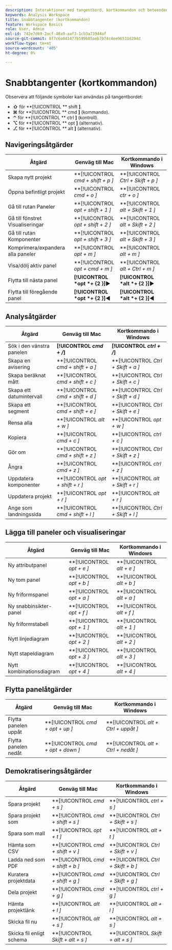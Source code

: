 ```yaml
---
description: Interaktioner med tangentbord, kortkommandon och beteenden för peka och klicka som är tillgängliga i Analysis Workspace.
keywords: Analysis Workspace
title: Snabbtangenter (kortkommandon)
feature: Workspace Basics
role: User, Admin
exl-id: 742e7d69-2acf-48a9-aaf3-1cb3a73944af
source-git-commit: 8f7c6a0d1477b599b05aeb7b74c4ee96531d294d
workflow-type: tm+mt
source-wordcount: '405'
ht-degree: 0%

---
```


# Snabbtangenter (kortkommandon)

Observera att följande symboler kan användas på tangentbordet:

- **⇧** för **[!UICONTROL ** shift **]**.
- **⌘** för **[!UICONTROL ** cmd **]** (kommando).
- **⌃** för **[!UICONTROL ** ctrl **]** (kontroll).
- **⌥** för **[!UICONTROL ** opt **]** (alternativ).
- **⎇** för **[!UICONTROL ** alt **]** (alternativ).

## Navigeringsåtgärder

| Åtgärd | Genväg till Mac | Kortkommando i Windows |
| --- | --- | --- | 
| Skapa nytt projekt | **[!UICONTROL *cmd + shift + p *]** | **[!UICONTROL *Ctrl + Skift + p *]** |
| Öppna befintligt projekt | **[!UICONTROL *cmd + o *]** | **[!UICONTROL *ctr + o *]** |
| Gå till rutan Paneler | **[!UICONTROL *opt + shift + 1 *]** | **[!UICONTROL *alt + Skift + 1 *]** |
| Gå till fönstret Visualiseringar | **[!UICONTROL *opt + shift + 2 *]** | **[!UICONTROL *alt + Skift + 2 *]** |
| Gå till rutan Komponenter | **[!UICONTROL *opt + shift + 3 *]** | **[!UICONTROL *alt + Skift + 3 *]** |
| Komprimera/expandera alla paneler | **[!UICONTROL *opt + m *]** | **[!UICONTROL *alt + m *]** |
| Visa/dölj aktiv panel | **[!UICONTROL *opt + cmd + m *]** | **[!UICONTROL *alt + Ctrl + m *]** |
| Flytta till nästa panel | **[!UICONTROL *opt *+ {2 }︎]**▶ | **[!UICONTROL *alt *+ {2 }︎]**▶ |
| Flytta till föregående panel | **[!UICONTROL *opt *+ {2 }︎]**◀ | **[!UICONTROL *alt *+ {2 }︎]**◀ |

## Analysåtgärder

| Åtgärd | Genväg till Mac | Kortkommando i Windows |
| --- | --- | --- | 
| Sök i den vänstra panelen | **[!UICONTROL *cmd + /*]** | **[!UICONTROL *ctrl + /*]** |
| Skapa en avisering | **[!UICONTROL *cmd + shift + a *]** | **[!UICONTROL *Ctrl + Skift + a *]** |
| Skapa beräknat mått | **[!UICONTROL *cmd + shift + c *]** | **[!UICONTROL *Ctrl + Skift + c *]** |
| Skapa ett datumintervall | **[!UICONTROL *cmd + shift + d *]** | **[!UICONTROL *Ctrl + Skift + d *]** |
| Skapa ett segment | **[!UICONTROL *cmd + shift + e *]** | **[!UICONTROL *Ctrl + Skift + e *]** |
| Rensa alla | **[!UICONTROL *alt + w *]** | **[!UICONTROL *opt + w *]** |
| Kopiera | **[!UICONTROL *cmd + c *]** | **[!UICONTROL *ctrl + c *]** |
| Gör om | **[!UICONTROL *cmd + shift + z *]** | **[!UICONTROL *Ctrl + Skift + z *]** |
| Ångra | **[!UICONTROL *cmd + z *]** | **[!UICONTROL *ctrl + z *]** |
| Uppdatera komponenter | **[!UICONTROL *opt + shift + r *]** | **[!UICONTROL *alt + Skift + r *]** |
| Uppdatera projekt | **[!UICONTROL *opt + r *]** | **[!UICONTROL *alt + r *]** |
| Ange som landningssida | **[!UICONTROL *cmd + shift + l *]** | **[!UICONTROL *Ctrl + Skift + l *]** |

## Lägga till paneler och visualiseringar

| Åtgärd | Genväg till Mac | Kortkommando i Windows |
| --- | --- | --- | 
| Ny attributpanel | **[!UICONTROL *opt + e *]** | **[!UICONTROL *alt + e *]** |
| Ny tom panel | **[!UICONTROL *opt + b *]** | **[!UICONTROL *alt + b *]** |
| Ny friformspanel | **[!UICONTROL *opt + a *]** | **[!UICONTROL *alt + a *]** |
| Ny snabbinsikter-panel | **[!UICONTROL *opt + f *]** | **[!UICONTROL *alt + f *]** |
| Ny friformstabell | **[!UICONTROL *opt + 1 *]** | **[!UICONTROL *alt + 1 *]** |
| Nytt linjediagram | **[!UICONTROL *opt + 2 *]** | **[!UICONTROL *alt + 2 *]** |
| Nytt stapeldiagram | **[!UICONTROL *opt + 3 *]** | **[!UICONTROL *alt + 3 *]** |
| Nytt kombinationsdiagram | **[!UICONTROL *opt + 4 *]** | **[!UICONTROL *alt + 4 *]** |

## Flytta panelåtgärder

| Åtgärd | Genväg till Mac | Kortkommando i Windows |
| --- | --- | --- | 
| Flytta panelen uppåt | **[!UICONTROL *cmd + opt + up *]** | **[!UICONTROL *alt + Ctrl + uppåt *]** |
| Flytta panelen nedåt | **[!UICONTROL *cmd + opt + down *]** | **[!UICONTROL *alt + Ctrl + nedåt *]** |

## Demokratiseringsåtgärder

| Åtgärd | Genväg till Mac | Kortkommando i Windows |
| --- | --- | --- | 
| Spara projekt | **[!UICONTROL *cmd + s *]** | **[!UICONTROL *ctrl + s *]** |
| Spara projekt som | **[!UICONTROL *cmd + shift + s *]** | **[!UICONTROL *Ctrl + Skift + s *]** |
| Spara som mall | **[!UICONTROL *opt + t *]** | **[!UICONTROL *alt + t *]** |
| Hämta som CSV | **[!UICONTROL *cmd + shift + v *]** | **[!UICONTROL *Ctrl + Skift + v *]** |
| Ladda ned som PDF | **[!UICONTROL *cmd + shift + b *]** | **[!UICONTROL *Ctrl + Skift + b *]** |
| Kuratera projektdata | **[!UICONTROL *cmd + shift + g *]** | **[!UICONTROL *Ctrl + Skift + g *]** |
| Dela projekt | **[!UICONTROL *cmd + g *]** | **[!UICONTROL *ctrl + g *]** |
| Hämta projektlänk | **[!UICONTROL *alt + l *]** | **[!UICONTROL *alt + l *]** |
| Skicka fil nu | **[!UICONTROL *alt + s *]** | **[!UICONTROL *alt + s *]** |
| Skicka fil enligt schema | **[!UICONTROL *Skift + alt + s *]** | **[!UICONTROL *Skift + alt + s *]** |
